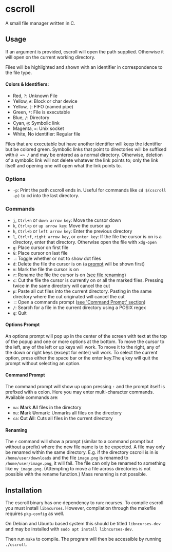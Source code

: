 # cscroll

A small file manager written in C.


## Usage

If an argument is provided, cscroll will open the path supplied. Otherwise it will open on the current working directory.

Files will be highlighted and shown with an identifier in correspondence to the file type.

#### Colors & Identifiers:

* Red, `?`: Unknown File
* Yellow, `#`: Block or char device
* Yellow, `|`: FIFO (named pipe)
* Green, `*`: File is executable
* Blue, `/`: Directory
* Cyan, `@`: Symbolic link
* Magenta, `=`: Unix socket
* White, No identifier: Regular file

Files that are executable but have another identifier will keep the identifier but be colored green. Symbolic links that point to directories will be suffixed with `@ => /` and may be entered as a normal directory. Otherwise, deletion of a symbolic link will not delete whatever the link points to; only the link itself and opening one will open what the link points to.

### Options

* `-p`: Print the path cscroll ends in. Useful for commands like `cd $(cscroll -p)` to cd into the last directory.

### Commands

* `j`, `Ctrl+n` or `down arrow key`: Move the cursor down
* `k`, `Ctrl+p` or `up arrow key`: Move the cursor up
* `h`, `Ctrl+b` or `left arrow key`: Enter the previous directory
* `l`, `Ctrl+f`, `right arrow key`, or `enter key`: If the file the cursor is on is a directory, enter that directory. Otherwise open the file with `xdg-open`
* `g`: Place cursor on first file
* `G`: Place cursor on last file
* `.`: Toggle whether or not to show dot files
* `d`: Delete the file the cursor is on (a [prompt](#options-prompt) will be shown first)
* `m`: Mark the file the cursor is on
* `r`: Rename the file the cursor is on ([see file renaming](#renaming))
* `c`: Cut the file the cursor is currently on or all the marked files. Pressing twice in the same directory will cancel the cut
* `p`: Paste all cut files into the current directory. Pasting in the same directory where the cut originated will cancel the cut
* `:`: Open a commands prompt ([see 'Command Prompt' section](#command-prompt))
* `/`: Search for a file in the current directory using a POSIX regex
* `q`: Quit

#### Options Prompt

An options prompt will pop up in the center of the screen with text at the top of the popup and one or more options at the bottom. To move the cursor to the left, any of the left or up keys will work. To move it to the right, any of the down or right keys (except for enter) will work. To select the current option, press either the space bar or the enter key.The `q` key will quit the prompt without selecting an option.

#### Command Prompt

The command prompt will show up upon pressing `:` and the prompt itself is prefixed with a colon. Here you may enter multi-character commands. Available commands are:

* `ma`: **M**ark **A**ll files in the directory
* `mu`: **M**ark **U**nmark: Unmarks all files on the directory
* `ca`: **C**ut **A**ll: Cuts all files in the current directory

#### Renaming

The `r` command will show a prompt (similar to a command prompt but without a prefix) where the new file name is to be expected. A file may only be renamed within the same directory. E.g. if the directory cscroll is in is `/home/user/downloads` and the file `image.png` is renamed to `/home/user/image.png`, it will fail. The file can only be renamed to something like `my_image.png`. (Attempting to move a file across directories is not possible with the rename function.) Mass renaming is not possible.

## Installation

The cscroll binary has one dependency to run: ncurses. To compile cscroll you must install `libncurses`. However, compilation through the makefile requires `pkg-config` as well.

On Debian and Ubuntu based system this should be titled `libncurses-dev` and may be installed with `sudo apt install libncurses-dev`.

Then run `make` to compile. The program will then be accessible by running `./cscroll`.

